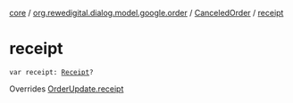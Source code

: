 [core](../../index.md) / [org.rewedigital.dialog.model.google.order](../index.md) / [CanceledOrder](index.md) / [receipt](./receipt.md)

# receipt

`var receipt: `[`Receipt`](../-receipt/index.md)`?`

Overrides [OrderUpdate.receipt](../-order-update/receipt.md)

